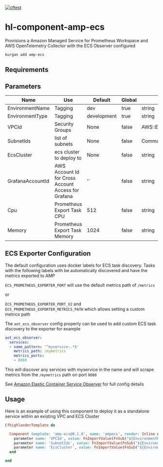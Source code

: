 [![cftest](https://github.com/theonestack/hl-component-amp-ecs/actions/workflows/rspec.yaml/badge.svg)](https://github.com/theonestack/hl-component-amp-ecs/actions/workflows/rspec.yaml)

# hl-component-amp-ecs
Provisions a Amazon Managed Service for Prometheus Workspace and AWS OpenTelemetry Collector with the ECS Observer configured


```bash
kurgan add amp-ecs
```

## Requirements

## Parameters

| Name | Use | Default | Global | Type | Allowed Values |
| ---- | --- | ------- | ------ | ---- | -------------- |
| EnvironmentName | Tagging | dev | true | string
| EnvironmentType | Tagging | development | true | string | ['development','production']
| VPCId | Security Groups | None | false | AWS::EC2::VPC::Id
| SubnetIds | list of subnets | None | false | CommaDelimitedList
| EcsCluster | ecs cluster to deploy to | None | false | string
| GrafanaAccountId | AWS Account Id for Cross Account Access for Grafana | '' | false | string
| Cpu | Prometheus Export Task CPU | 512 | false | string
| Memory | Prometheus Export Task Memory | 1024 | false | string

## ECS Exporter Configuration

The default configuration uses docker labels for ECS task discovery. Tasks with the following labels with be automatically discovered and have the metrics exported to AMP

`ECS_PROMETHEUS_EXPORTER_PORT` will use the default metrics path of `/metrics`

or

`ECS_PROMETHEUS_EXPORTER_PORT_V2` and `ECS_PROMETHEUS_EXPORTER_METRICS_PATH` which allows setting a custom metrics path

The `aot_ecs_observer` config property can be used to add custom ECS task discovery to the exporter for example

```yaml
aot_ecs_observer:
  services:
  - name_pattern: '^myservice-.*$'
    metrics_path: /mymetrics
    metrics_ports:
    - 8080
```

This will discover any services with myservice in the name and will scrape metrics from the `/mymetrics` path on port `8080`

See [Amazon Elastic Container Service Observer](https://github.com/open-telemetry/opentelemetry-collector-contrib/tree/main/extension/observer/ecsobserver) for full config details

## Usage

Here is an example of using this component to deploy it as a standalone service within an existing VPC and ECS Cluster

```ruby
CfhighlanderTemplate do

  Component template: 'amp-ecs@0.1.0', name: 'ampecs', render: Inline do
    parameter name: 'VPCId', value: FnImportValue(FnSub("${EnvironmentName}-vpc-VPCId"))
    parameter name: 'SubnetIds', value: FnImportValue(FnSub("${EnvironmentName}-vpc-ComputeSubnets"))
    parameter name: 'EcsCluster', value: FnImportValue(FnSub("${EnvironmentName}-ecs-EcsCluster"))
  end

end

```
